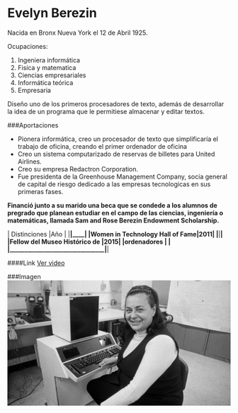 # Evelyn Berezin
Nacida en Bronx Nueva York el 12 de Abril  1925.

Ocupaciones:
1. Ingeniera informática
2. Fisíca y matematica
3. Ciencias empresariales 
4. Informática teórica
5. Empresaria 

Diseño uno de los primeros procesadores de texto, además de desarrollar la idea de un programa que le permitiese almacenar y editar textos.

###Aportaciones
- Pionera informática, creo un procesador de texto que simplificaría el trabajo de oficina, creando el primer ordenador de oficina
- Creo un sistema computarizado de reservas de billetes para United Airlines.
- Creo su empresa Redactron Corporation.
- Fue presidenta de la Greenhouse Management Company, socia general de capital de riesgo dedicado a las empresas tecnologicas en sus primeras fases.

**Financió junto a su marido una beca que se condede a los alumnos de pregrado que planean estudiar en el campo de las ciencias, ingeniería o matemáticas, llamada Sam and Rose Berezin Endowment Scholarship.**


|        Distinciones            |Año |
|________________________________|____|
|Women in Technology Hall of Fame|2011|
|________________________________|____|
|Fellow del Museo Histórico de   |2015|
|ordenadores                     |    |
|________________________________|____|

####Link
[Ver video](https://www.youtube.com/watch?v=zuHRc0JKaC4)

###Imagen
![alt text](https://github.com/angelesrey/superheroinas/blob/main/evelynB.jpg "Evelyn junto a su invento")